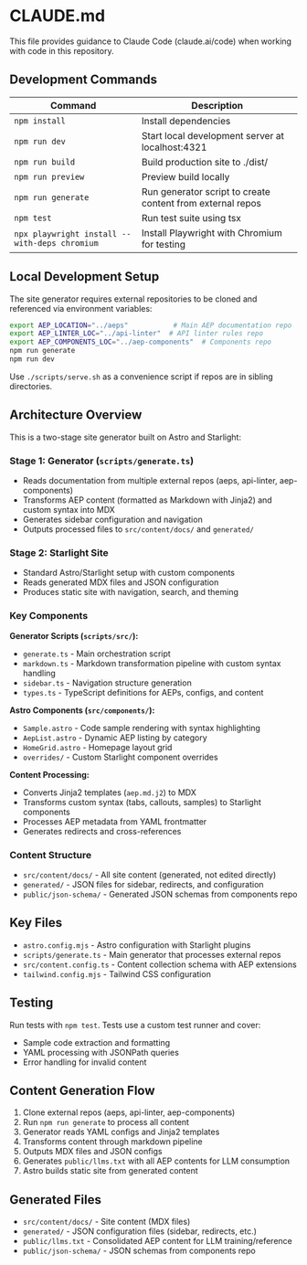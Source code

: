 # CLAUDE.md

This file provides guidance to Claude Code (claude.ai/code) when working with code in this repository.

## Development Commands

| Command                                       | Description                                                |
| --------------------------------------------- | ---------------------------------------------------------- |
| `npm install`                                 | Install dependencies                                       |
| `npm run dev`                                 | Start local development server at localhost:4321           |
| `npm run build`                               | Build production site to ./dist/                           |
| `npm run preview`                             | Preview build locally                                      |
| `npm run generate`                            | Run generator script to create content from external repos |
| `npm test`                                    | Run test suite using tsx                                   |
| `npx playwright install --with-deps chromium` | Install Playwright with Chromium for testing               |

## Local Development Setup

The site generator requires external repositories to be cloned and referenced via environment variables:

```bash
export AEP_LOCATION="../aeps"           # Main AEP documentation repo
export AEP_LINTER_LOC="../api-linter"  # API linter rules repo
export AEP_COMPONENTS_LOC="../aep-components"  # Components repo
npm run generate
npm run dev
```

Use `./scripts/serve.sh` as a convenience script if repos are in sibling directories.

## Architecture Overview

This is a two-stage site generator built on Astro and Starlight:

### Stage 1: Generator (`scripts/generate.ts`)

- Reads documentation from multiple external repos (aeps, api-linter, aep-components)
- Transforms AEP content (formatted as Markdown with Jinja2) and custom syntax into MDX
- Generates sidebar configuration and navigation
- Outputs processed files to `src/content/docs/` and `generated/`

### Stage 2: Starlight Site

- Standard Astro/Starlight setup with custom components
- Reads generated MDX files and JSON configuration
- Produces static site with navigation, search, and theming

### Key Components

**Generator Scripts (`scripts/src/`):**

- `generate.ts` - Main orchestration script
- `markdown.ts` - Markdown transformation pipeline with custom syntax handling
- `sidebar.ts` - Navigation structure generation
- `types.ts` - TypeScript definitions for AEPs, configs, and content

**Astro Components (`src/components/`):**

- `Sample.astro` - Code sample rendering with syntax highlighting
- `AepList.astro` - Dynamic AEP listing by category
- `HomeGrid.astro` - Homepage layout grid
- `overrides/` - Custom Starlight component overrides

**Content Processing:**

- Converts Jinja2 templates (`aep.md.j2`) to MDX
- Transforms custom syntax (tabs, callouts, samples) to Starlight components
- Processes AEP metadata from YAML frontmatter
- Generates redirects and cross-references

### Content Structure

- `src/content/docs/` - All site content (generated, not edited directly)
- `generated/` - JSON files for sidebar, redirects, and configuration
- `public/json-schema/` - Generated JSON schemas from components repo

## Key Files

- `astro.config.mjs` - Astro configuration with Starlight plugins
- `scripts/generate.ts` - Main generator that processes external repos
- `src/content.config.ts` - Content collection schema with AEP extensions
- `tailwind.config.mjs` - Tailwind CSS configuration

## Testing

Run tests with `npm test`. Tests use a custom test runner and cover:

- Sample code extraction and formatting
- YAML processing with JSONPath queries
- Error handling for invalid content

## Content Generation Flow

1. Clone external repos (aeps, api-linter, aep-components)
2. Run `npm run generate` to process all content
3. Generator reads YAML configs and Jinja2 templates
4. Transforms content through markdown pipeline
5. Outputs MDX files and JSON configs
6. Generates `public/llms.txt` with all AEP contents for LLM consumption
7. Astro builds static site from generated content

## Generated Files

- `src/content/docs/` - Site content (MDX files)
- `generated/` - JSON configuration files (sidebar, redirects, etc.)
- `public/llms.txt` - Consolidated AEP content for LLM training/reference
- `public/json-schema/` - JSON schemas from components repo
